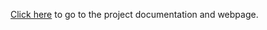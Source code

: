 [Click here](https://wolfnet-computing.damnserver.com/WolfNet-65C02-WBC) to go to the project documentation and webpage.
